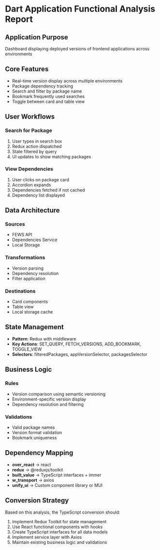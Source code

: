 # Dart Application Functional Analysis Report

## Application Purpose

Dashboard displaying deployed versions of frontend applications across environments

## Core Features

- Real-time version display across multiple environments
- Package dependency tracking
- Search and filter by package name
- Bookmark frequently used searches
- Toggle between card and table view

## User Workflows

### Search for Package

1. User types in search box
2. Redux action dispatched
3. State filtered by query
4. UI updates to show matching packages

### View Dependencies

1. User clicks on package card
2. Accordion expands
3. Dependencies fetched if not cached
4. Dependency list displayed

## Data Architecture

### Sources

- FEWS API
- Dependencies Service
- Local Storage

### Transformations

- Version parsing
- Dependency resolution
- Filter application

### Destinations

- Card components
- Table view
- Local storage cache

## State Management

- **Pattern**: Redux with middleware
- **Key Actions**: SET_QUERY, FETCH_VERSIONS, ADD_BOOKMARK, TOGGLE_VIEW
- **Selectors**: filteredPackages, appVersionSelector, packagesSelector

## Business Logic

### Rules

- Version comparison using semantic versioning
- Environment-specific version display
- Dependency resolution and filtering

### Validations

- Valid package names
- Version format validation
- Bookmark uniqueness

## Dependency Mapping

- **over_react** → react
- **redux** → @reduxjs/toolkit
- **built_value** → TypeScript interfaces + immer
- **w_transport** → axios
- **unify_ui** → Custom component library or MUI

## Conversion Strategy

Based on this analysis, the TypeScript conversion should:

1. Implement Redux Toolkit for state management
2. Use React functional components with hooks
3. Create TypeScript interfaces for all data models
4. Implement service layer with Axios
5. Maintain existing business logic and validations
